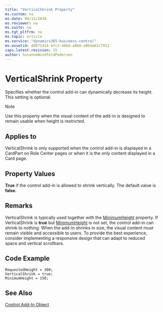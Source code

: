 ```yaml
---
title: "VerticalShrink Property"
ms.custom: na
ms.date: 04/11/2018
ms.reviewer: na
ms.suite: na
ms.tgt_pltfrm: na
ms.topic: article
ms.service: "dynamics365-business-central"
ms.assetid: dd671414-a7c3-44bd-a860-a8bda61c7913
caps.latest.revision: 15
author: SusanneWindfeldPedersen
---
```


 

# VerticalShrink Property
Specifies whether the control add-in can dynamically decrease its height. This setting is optional. 

> [!NOTE]
> Use this property when the visual content of the add-in is designed to remain usable when height is restricted.

## Applies to
VerticalShrink is only supported when the control add-in is displayed in a CardPart on Role Center pages or when it is the only content displayed in a Card page.
  
## Property Values 
**True** if the control add-in is allowed to shrink vertically. The default value is **false**. 

## Remarks
VerticalShrink is typically used together with the [MinimumHeight](devenv-minimumheight-property.md) property. If VerticalShrink is **true** but [MinimumHeight](devenv-minimumheight-property.md) is not set, the control add-in can shrink to nothing.
When the add-in shrinks in size, the visual content must remain visible and accessible to users. To provide the best experience, consider implementing a responsive design that can adapt to reduced space and vertical scrollbars.

  
## Code Example
```
RequestedHeight = 300;
VerticalShrink = true;
MinimumHeight = 150;
```

## See Also  
[Control Add-In Object](../devenv-control-addin-object.md)   
 